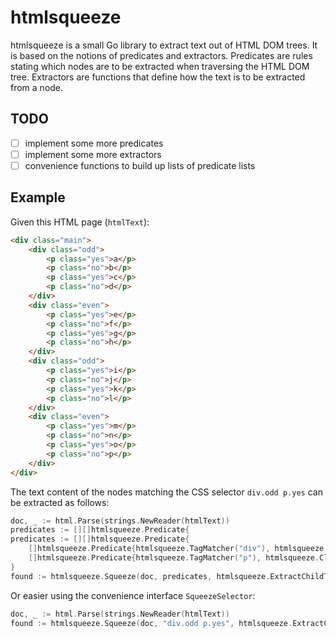 # htmlsqueeze

htmlsqueeze is a small Go library to extract text out of HTML DOM trees. It is
based on the notions of predicates and extractors. Predicates are rules stating
which nodes are to be extracted when traversing the HTML DOM tree. Extractors
are functions that define how the text is to be extracted from a node.

## TODO

- [ ] implement some more predicates
- [ ] implement some more extractors
- [ ] convenience functions to build up lists of predicate lists

## Example

Given this HTML page (`htmlText`):

```html
<div class="main">
	<div class="odd">
		<p class="yes">a</p>
		<p class="no">b</p>
		<p class="yes">c</p>
		<p class="no">d</p>
	</div>
	<div class="even">
		<p class="yes">e</p>
		<p class="no">f</p>
		<p class="yes">g</p>
		<p class="no">h</p>
	</div>
	<div class="odd">
		<p class="yes">i</p>
		<p class="no">j</p>
		<p class="yes">k</p>
		<p class="no">l</p>
	</div>
	<div class="even">
		<p class="yes">m</p>
		<p class="no">n</p>
		<p class="yes">o</p>
		<p class="no">p</p>
	</div>
</div>
```

The text content of the nodes matching the CSS selector `div.odd p.yes` can be
extracted as follows:

```go
doc, _ := html.Parse(strings.NewReader(htmlText))
predicates := [][]htmlsqueeze.Predicate{
predicates := [][]htmlsqueeze.Predicate{
    []htmlsqueeze.Predicate{htmlsqueeze.TagMatcher("div"), htmlsqueeze.ClassMatcher("odd")},
    []htmlsqueeze.Predicate{htmlsqueeze.TagMatcher("p"), htmlsqueeze.ClassMatcher("yes")},
}
found := htmlsqueeze.Squeeze(doc, predicates, htmlsqueeze.ExtractChildText)
```

Or easier using the convenience interface `SqueezeSelector`:

```go
doc, _ := html.Parse(strings.NewReader(htmlText))
found := htmlsqueeze.Squeeze(doc, "div.odd p.yes", htmlsqueeze.ExtractChildText)
```

